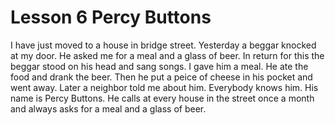 # Lesson 6 Percy Buttons

I have just moved to a house in bridge street. Yesterday a beggar knocked at my door. He asked me for a meal and a glass of beer. In return for this the beggar stood on his head and sang songs. I gave him a meal. He ate the food and drank the beer. Then he put a peice of cheese in his pocket and went away. Later a neighbor told me about him. Everybody knows him. His name is Percy Buttons. He calls at every house in the street once a month and always asks for a meal and a glass of beer.
